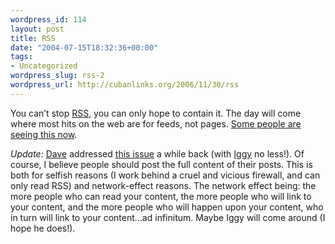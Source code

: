 ```yaml
--- 
wordpress_id: 114
layout: post
title: RSS
date: "2004-07-15T18:32:36+00:00"
tags: 
- Uncategorized
wordpress_slug: rss-2
wordpress_url: http://cubanlinks.org/2006/11/30/rss
---
```

<p>You can&#8217;t stop <a href="http://blogs.law.harvard.edu/tech/rss"><span class="caps">RSS</span></a>, you can only hope to contain it.  The day will come where most hits on the web are for feeds, not pages.  <a href="http://dave.dontpokeme.com/poker/index.php/archives/2004/06/23/rss-madness/">Some people are seeing this now</a>.</p><p><i>Update:</i> <a href="http://dave.dontpokeme.com/poker/">Dave<a/> addressed <a href="http://dave.dontpokeme.com/poker/index.php/archives/2004/04/08/guinness-and-rss/">this issue</a> a while back (with <a href="http://guinnessandpoker.blogspot.com/">Iggy</a> no less!).  Of course, I believe people should post the full content of their posts.  This is both for selfish reasons (I work behind a cruel and vicious firewall, and can only read <span class="caps">RSS</span>) and network-effect reasons.  The network effect being: the more people who can read your content, the more people who will link to your content, and the more people who will happen upon your content, who in turn will link to your content&#8230;ad infinitum.  Maybe Iggy will come around (I hope he does!).</p>

